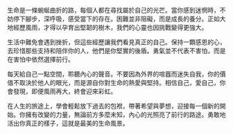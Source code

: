 生命是一條蜿蜒曲折的路，每個人都在尋找屬於自己的光芒。當你感到迷惘時，不妨停下腳步，深呼吸，感受當下的存在。困難並非阻礙，而是成長的養分。正如大地經歷風雨，才得以孕育出堅韌的樹木，我們的心靈也因挑戰變得更強大。

生活中難免會遇到挫折，但這些經歷讓我們看見真正的自己。保持一顆感恩的心，去珍惜那些支持和陪伴你的人，他們是你堅實的後盾。勇氣並不代表不害怕，而是在害怕中依然選擇前行。

每天給自己一點空間，聆聽內心的聲音。不要因為外界的喧囂而迷失自我，你的價值不取決於他人的眼光，而是源自你對生命的熱愛與堅持。相信自己，愛自己，你會發現，即便風雨再大，終會迎來彩虹。

在人生的旅途上，學會輕鬆放下過去的包袱，帶著希望與夢想，迎接每一個新的開始。你擁有改變的力量，無論前方多麼未知，內心的光照亮了前行的路途。勇敢地活出你真正的樣子，這就是最美的生命風景。